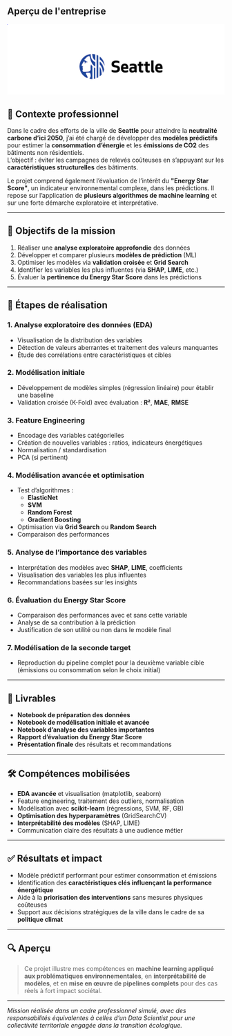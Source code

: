 ## Aperçu de l'entreprise

![Aperçu du site web](images/DS_projet4.PNG)

## 📌 Contexte professionnel

Dans le cadre des efforts de la ville de **Seattle** pour atteindre la **neutralité carbone d’ici 2050**, j’ai été chargé de développer des **modèles prédictifs** pour estimer la **consommation d’énergie** et les **émissions de CO2** des bâtiments non résidentiels.  
L’objectif : éviter les campagnes de relevés coûteuses en s’appuyant sur les **caractéristiques structurelles** des bâtiments.

Le projet comprend également l’évaluation de l’intérêt du **"Energy Star Score"**, un indicateur environnemental complexe, dans les prédictions. Il repose sur l’application de **plusieurs algorithmes de machine learning** et sur une forte démarche exploratoire et interprétative.

---

## 🎯 Objectifs de la mission

1. Réaliser une **analyse exploratoire approfondie** des données
2. Développer et comparer plusieurs **modèles de prédiction** (ML)
3. Optimiser les modèles via **validation croisée** et **Grid Search**
4. Identifier les variables les plus influentes (via **SHAP**, **LIME**, etc.)
5. Évaluer la **pertinence du Energy Star Score** dans les prédictions

---

## 🧩 Étapes de réalisation

### 1. Analyse exploratoire des données (EDA)

- Visualisation de la distribution des variables
- Détection de valeurs aberrantes et traitement des valeurs manquantes
- Étude des corrélations entre caractéristiques et cibles

### 2. Modélisation initiale

- Développement de modèles simples (régression linéaire) pour établir une baseline
- Validation croisée (K-Fold) avec évaluation : **R²**, **MAE**, **RMSE**

### 3. Feature Engineering

- Encodage des variables catégorielles
- Création de nouvelles variables : ratios, indicateurs énergétiques
- Normalisation / standardisation
- PCA (si pertinent)

### 4. Modélisation avancée et optimisation

- Test d’algorithmes :
  - **ElasticNet**
  - **SVM**
  - **Random Forest**
  - **Gradient Boosting**
- Optimisation via **Grid Search** ou **Random Search**
- Comparaison des performances

### 5. Analyse de l’importance des variables

- Interprétation des modèles avec **SHAP**, **LIME**, coefficients
- Visualisation des variables les plus influentes
- Recommandations basées sur les insights

### 6. Évaluation du Energy Star Score

- Comparaison des performances avec et sans cette variable
- Analyse de sa contribution à la prédiction
- Justification de son utilité ou non dans le modèle final

### 7. Modélisation de la seconde target

- Reproduction du pipeline complet pour la deuxième variable cible
  (émissions ou consommation selon le choix initial)

---

## 📂 Livrables

- **Notebook de préparation des données**
- **Notebook de modélisation initiale et avancée**
- **Notebook d’analyse des variables importantes**
- **Rapport d’évaluation du Energy Star Score**
- **Présentation finale** des résultats et recommandations

---

## 🛠️ Compétences mobilisées

- **EDA avancée** et visualisation (matplotlib, seaborn)
- Feature engineering, traitement des outliers, normalisation
- Modélisation avec **scikit-learn** (régressions, SVM, RF, GB)
- **Optimisation des hyperparamètres** (GridSearchCV)
- **Interprétabilité des modèles** (SHAP, LIME)
- Communication claire des résultats à une audience métier

---

## ✅ Résultats et impact

- Modèle prédictif performant pour estimer consommation et émissions
- Identification des **caractéristiques clés influençant la performance énergétique**
- Aide à la **priorisation des interventions** sans mesures physiques coûteuses
- Support aux décisions stratégiques de la ville dans le cadre de sa **politique climat**

---

## 🔍 Aperçu

> Ce projet illustre mes compétences en **machine learning appliqué aux problématiques environnementales**, en **interprétabilité de modèles**, et en **mise en œuvre de pipelines complets** pour des cas réels à fort impact sociétal.

---

*Mission réalisée dans un cadre professionnel simulé, avec des responsabilités équivalentes à celles d’un Data Scientist pour une collectivité territoriale engagée dans la transition écologique.*

